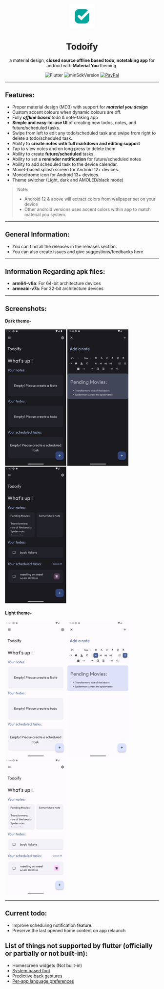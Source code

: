 <div align="center">
   <img width="80" height="80" src="screenshots/logo.png"/>
   <h1>Todoify</h1>
   <p>a material design, <strong>closed source offline based todo, notetaking app</strong> for android with <strong>Material You</strong> theming.</p>
</div>
<div align="center">

![Flutter](https://img.shields.io/badge/Platform-Flutter-blue)
![minSdkVersion](https://img.shields.io/badge/minSdkVersion-21-green.svg)
[![PayPal](https://img.shields.io/badge/PayPal-00457C?logo=paypal&logoColor=white)](https://paypal.me/milindgoel15)

</div>

---

## Features:

-  Proper material design (MD3) with support for **_material you design_**
-  Custom accent colours when dynamic colours are off.
-  Fully **_offline based_** todo & note-taking app
-  **Simple and easy-to-use UI** of creating new todos, notes, and future/scheduled tasks.
-  Swipe from left to edit any todo/scheduled task and swipe from right to delete a todo/scheduled task.
-  Ability to **create notes with full markdown and editing support**
-  Tap to view notes and on long press to delete them
-  Ability to create **future/scheduled** tasks.
-  Ability to set a **reminder notification** for future/scheduled notes
-  Ability to add scheduled task to the device calendar.
-  Monet-based splash screen for Android 12+ devices.
-  Monochrome icon for Android 13+ devices.
-  Theme switcher (Light, dark and AMOLED/black mode)

> Note:
>
> -  Android 12 & above will extract colors from wallpaper set on your device
> -  Other android versions uses accent colors within app to match material you system.

---

## General Information:

-  You can find all the releases in the releases section.
-  You can also create issues and give suggestions/feedbacks here

---

## Information Regarding apk files:

-  **arm64-v8a**: For 64-bit architecture devices
-  **armeabi-v7a**: For 32-bit architecture devices

---

## Screenshots:

#### Dark theme-

<img src="./screenshots/Dark/HomeDark.png" width="200"/> <img src="./screenshots/Dark/AddNoteDark.png" width="200"/>
<img src="./screenshots/Dark/HomeItemsDark.png" width="200"/>

#### Light theme-

<img src="./screenshots/Light/HomeLight.png" width="200"/> <img src="./screenshots/Light/AddNoteLight.png" width="200"/>
<img src="./screenshots/Light/HomeItemsLight.png" width="200"/>

---

## Current todo:

-  Improve scheduling notification feature.
-  Preserve the last opened home content on app relaunch

## List of things not supported by flutter (officially or partially or not built-in):

-  Homescreen widgets (Not built-in)
-  [System based font ](https://github.com/flutter/flutter/issues/48381)
-  [Predictive back gestures](https://github.com/flutter/flutter/issues/109513)
-  [Per-app language preferences](https://github.com/flutter/flutter/issues/109842)

